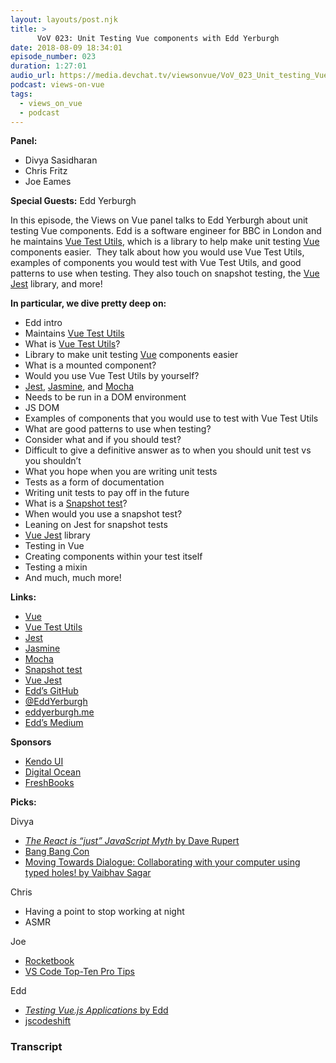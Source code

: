 ```yaml
---
layout: layouts/post.njk
title: >
      VoV 023: Unit Testing Vue components‌ with Edd Yerburgh
date: 2018-08-09 18:34:01
episode_number: 023
duration: 1:27:01
audio_url: https://media.devchat.tv/viewsonvue/VoV_023_Unit_testing_Vue_Edd_Yerburgh.mp3
podcast: views-on-vue
tags: 
  - views_on_vue
  - podcast
---
```


 **Panel:**

- Divya Sasidharan
- Chris Fritz
- Joe Eames

**Special Guests:** Edd Yerburgh

In this episode, the Views on Vue panel talks to Edd Yerburgh about unit testing Vue components. Edd is a software engineer for BBC in London and he maintains [Vue Test Utils](https://github.com/vuejs/vue-test-utils), which is a library to help make unit testing [Vue](https://vuejs.org/) components easier.&nbsp; They talk about how you would use Vue Test Utils, examples of components you would test with Vue Test Utils, and good patterns to use when testing. They also touch on snapshot testing, the [Vue Jest](https://github.com/vuejs/vue-jest) library, and more!

**In particular, we dive pretty deep on:**

- Edd intro
- Maintains [Vue Test Utils](https://github.com/vuejs/vue-test-utils)
- What is [Vue Test Utils](https://github.com/vuejs/vue-test-utils)?
- Library to make unit testing [Vue](https://vuejs.org/) components easier
- What is a mounted component?
- Would you use Vue Test Utils by yourself?
- [Jest](https://jestjs.io/), [Jasmine](https://jasmine.github.io/), and [Mocha](https://mochajs.org/)
- Needs to be run in a DOM environment
- JS DOM
- Examples of components that you would use to test with Vue Test Utils
- What are good patterns to use when testing?
- Consider what and if you should test?
- Difficult to give a definitive answer as to when you should unit test vs you shouldn’t 
- What you hope when you are writing unit tests
- Tests as a form of documentation
- Writing unit tests to pay off in the future
- What is a [Snapshot test](https://jestjs.io/docs/en/snapshot-testing)?
- When would you use a snapshot test?
- Leaning on Jest for snapshot tests
- [Vue Jest](https://github.com/vuejs/vue-jest) library
- Testing in Vue
- Creating components within your test itself
- Testing a mixin
- And much, much more! 

**Links:**

- [Vue](https://vuejs.org/)
- [Vue Test Utils](https://github.com/vuejs/vue-test-utils)
- [Jest](https://jestjs.io/)
- [Jasmine](https://jasmine.github.io/)
- [Mocha](https://mochajs.org/)
- [Snapshot test](https://jestjs.io/docs/en/snapshot-testing)
- [Vue Jest](https://github.com/vuejs/vue-jest)
- [Edd’s GitHub](https://github.com/eddyerburgh)
- [@EddYerburgh](https://twitter.com/eddyerburgh?lang=en)
- [eddyerburgh.me](https://eddyerburgh.me/)
- [Edd’s Medium](https://medium.com/@eddyerburgh)

**Sponsors**

- [Kendo UI](https://www.telerik.com/kendo-angular-ui/?utm_medium=cpm&utm_source=adventuresinng&utm_campaign=dt-kendo-ang2-nov16&utm_content=audio)
- [Digital Ocean](https://www.digitalocean.com/)
- [FreshBooks](https://www.freshbooks.com/invoice?ref=11731&utm_source=pbm&utm_medium=affiliate-program&utm_influencer=419364&utm_campaign=podcast-influencers)

**Picks:**

Divya

- [_The React is “just” JavaScript Myth_ by Dave Rupert](https://daverupert.com/2018/06/the-react-is-just-javascript-myth/)
- [Bang Bang Con](http://bangbangcon.com/)
- [Moving Towards Dialogue: Collaborating with your computer using typed holes! by Vaibhav Sagar](https://www.youtube.com/watch?v=0oo8wIi2qBE)

Chris

- Having a point to stop working at night
- ASMR

Joe

- [Rocketbook](https://getrocketbook.com/)
- [VS Code Top-Ten Pro Tips](https://www.youtube.com/watch?v=u21W_tfPVrY)

Edd

- [_Testing Vue.js Applications_ by Edd](https://www.manning.com/books/testing-vuejs-applications)
- [jscodeshift](https://github.com/facebook/jscodeshift)


### Transcript


